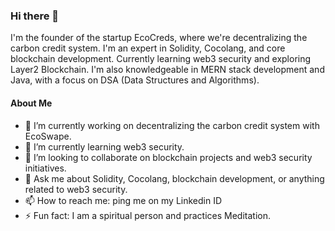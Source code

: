 ### Hi there 👋

I'm the founder of the startup EcoCreds, where we're decentralizing the carbon credit system. I'm an expert in Solidity, Cocolang, and core blockchain development. Currently learning web3 security and exploring Layer2 Blockchain. I'm also knowledgeable in MERN stack development and Java, with a focus on DSA (Data Structures and Algorithms).

#### About Me

- 🔭 I’m currently working on decentralizing the carbon credit system with EcoSwape.
- 🌱 I’m currently learning web3 security.
- 👯 I’m looking to collaborate on blockchain projects and web3 security initiatives.
- 💬 Ask me about Solidity, Cocolang, blockchain development, or anything related to web3 security.
- 📫 How to reach me: ping me on my Linkedin ID
- ⚡ Fun fact: I am a spiritual person and practices Meditation.

<!--
**adityakaaltatva/adityaKaaltatva** is a ✨ _special_ ✨ repository because its `README.md` (this file) appears on your GitHub profile.

Here are some ideas to get you started:

- 🤔 I’m looking for help with ...
-->
